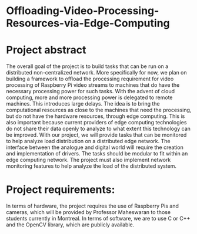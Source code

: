 # Offloading-Video-Processing-Resources-via-Edge-Computing


# Project abstract
The overall goal of the project is to build tasks that can be run on a distributed non-centralized
network. More specifically for now, we plan on building a framework to offload the processing
requirement for video processing of Raspberry Pi video streams to machines that do have the
necessary processing power for such tasks. With the advent of cloud computing, more and
more processing power is delegated to remote machines. This introduces large delays. The
idea is to bring the computational resources as close to the machines that need the processing,
but do not have the hardware resources, through edge computing. This is also important
because current providers of edge computing technologies do not share their data openly to
analyze to what extent this technology can be improved. With our project, we will provide tasks
that can be monitored to help analyze load distribution on a distributed edge network. The
interface between the analogue and digital world will require the creation and implementation of
drivers. The tasks should be modular to fit within an edge computing network. The project must
also implement network monitoring features to help analyze the load of the distributed system.


# Project requirements:
In terms of hardware, the project requires the use of Raspberry Pis and cameras, which will be
provided by Professor Maheswaran to those students currently in Montreal. In terms of
software, we are to use C or C++ and the OpenCV library, which are publicly available.
